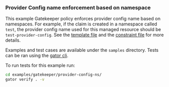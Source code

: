 ### Provider Config name enforcement based on namespace

This example Gatekeeper policy enforces provider config name based on namespaces. For example, if the claim is created in a namespace called `test`, the provider config name used for this managed resource should be `test-provider-config`. See the [template file](./template.yaml) and the [constraint file](./samples/constraint.yaml) for more details.

Examples and test cases are available under the `samples` directory. Tests can be ran using the [gator cli](https://open-policy-agent.github.io/gatekeeper/website/docs/gator/). 

To run tests for this example run: 
```bash
cd examples/gatekeeper/provider-config-ns/
gator verify . -v
```
